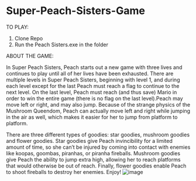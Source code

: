 # Super-Peach-Sisters-Game
TO PLAY:
1. Clone Repo
2. Run the Peach Sisters.exe in the folder

ABOUT THE GAME:

In Super Peach Sisters, Peach starts out a new game with three lives and continues to play until all of her lives have been exhausted. There are multiple levels in Super Peach Sisters, beginning with level 1, and during each level except for the last Peach must reach a flag to continue to the next level. On the last level, Peach must reach (and thus save) Mario in order to win the entire game (there is no flag on the last level).Peach may move left or right, and may also jump. Because of the strange physics of the Mushroom Queendom, Peach can actually move left and right while jumping in the air as well, which makes it easier for her to jump from platform to platform.

There are three different types of goodies: star goodies, mushroom goodies and flower goodies. Star goodies give Peach invincibility for a limited amount of time, so she can’t be injured by coming into contact with enemies like koopas, goombas, piranhas, or piranha fireballs. Mushroom goodies give Peach the ability to jump extra high, allowing her to reach platforms that would otherwise be out of reach. Finally, flower goodies enable Peach to shoot fireballs to destroy her enemies. Enjoy!
![image](https://user-images.githubusercontent.com/48899953/228673852-ea457786-e1b6-4447-9154-51359ec67fbf.png)
